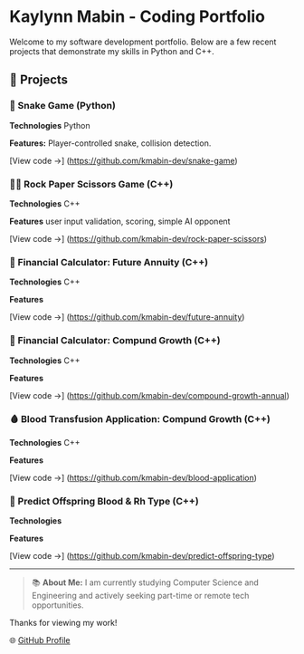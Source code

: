 # Kaylynn Mabin - Coding Portfolio

Welcome to my software development portfolio. Below are a few recent projects that demonstrate my skills in Python and C++.

## 🔹 Projects

### 🐍 Snake Game (Python)
**Technologies** Python

**Features:** Player-controlled snake, collision detection.

[View code ->] (https://github.com/kmabin-dev/snake-game)

### ✊🏽 Rock Paper Scissors Game (C++)
**Technologies** C++

**Features** user input validation, scoring, simple AI opponent

[View code ->] (https://github.com/kmabin-dev/rock-paper-scissors)

### 💸 Financial Calculator: Future Annuity (C++)
**Technologies** C++ 

**Features**

[View code ->] (https://github.com/kmabin-dev/future-annuity)

### 💸 Financial Calculator: Compund Growth (C++)
**Technologies** C++

**Features**

[View code ->] (https://github.com/kmabin-dev/compound-growth-annual)

### 🩸 Blood Transfusion Application: Compund Growth (C++)
**Technologies** C++

**Features**

[View code ->] (https://github.com/kmabin-dev/blood-application)


### 🍼 Predict Offspring Blood & Rh Type (C++)
**Technologies**

**Features**

[View code ->] (https://github.com/kmabin-dev/predict-offspring-type)


--- 
> 📚 **About Me:**
> I am currently studying Computer Science and Engineering and actively seeking part-time or remote tech opportunities.

Thanks for viewing my work!

🌐 [GitHub Profile](https://github.com/kmabin-dev)

